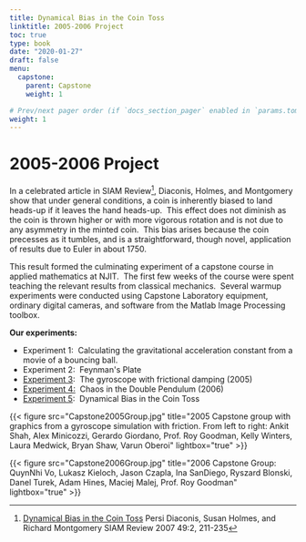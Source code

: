 ```yaml
---
title: Dynamical Bias in the Coin Toss
linktitle: 2005-2006 Project
toc: true
type: book
date: "2020-01-27"
draft: false
menu:
  capstone:
    parent: Capstone
    weight: 1

# Prev/next pager order (if `docs_section_pager` enabled in `params.toml`)
weight: 1
---
```


# 2005-2006 Project

In a celebrated article in SIAM Review[^1], Diaconis, Holmes, and Montgomery show that under general conditions, a coin is inherently biased to land heads-up if it leaves the hand heads-up.  This effect does not diminish as the coin is thrown higher or with more vigorous rotation and is not due to any asymmetry in the minted coin.  This bias arises because the coin precesses as it tumbles, and is a straightforward, though novel, application of results due to Euler in about 1750.

This result formed the culminating experiment of a capstone course in applied mathematics at NJIT.  The first few weeks of the course were spent teaching the relevant results from classical mechanics.  Several warmup experiments were conducted using Capstone Laboratory equipment, ordinary digital cameras, and software from the Matlab Image Processing toolbox.

**Our experiments:**

* Experiment 1:  Calculating the gravitational acceleration constant from a movie of a bouncing ball.
* Experiment 2:  Feynman\'s Plate
* [Experiment 3](gyroscope.html):  The gyroscope with frictional damping (2005)
* [Experiment 4:](doublependulum.html)  Chaos in the Double Pendulum
(2006)
* [Experiment 5](cointoss.html):  Dynamical Bias in the Coin Toss


{{< figure  src="Capstone2005Group.jpg" title="2005 Capstone group with graphics from a gyroscope simulation with friction. From left to right: Ankit Shah, Alex Minicozzi, Gerardo Giordano, Prof. Roy Goodman, Kelly Winters, Laura Medwick, Bryan Shaw, Varun Oberoi" lightbox="true" >}}



{{< figure src="Capstone2006Group.jpg" title="2006 Capstone Group: QuynNhi Vo, Lukasz Kieloch, Jason Czapla, Ina SanDiego, Ryszard Blonski, Danel Turek, Adam Hines, Maciej Malej, Prof. Roy Goodman" lightbox="true" >}}


[^1]: [Dynamical Bias in the Coin Toss](https://doi.org/10.1137/S0036144504446436)
Persi Diaconis, Susan Holmes, and Richard Montgomery
SIAM Review 2007 49:2, 211-235 

